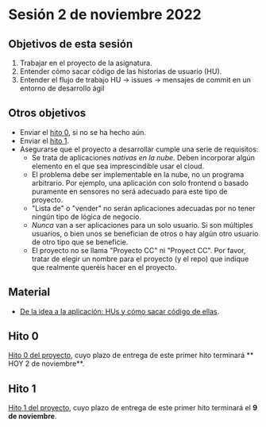 # Sesión 2 de noviembre 2022

## Objetivos de esta sesión

1. Trabajar en el proyecto de la asignatura.
2. Entender cómo sacar código de las historias de usuario (HU).
3. Entender el flujo de trabajo HU → issues → mensajes de commit en un entorno de desarrollo ágil

## Otros objetivos

* Enviar el [hito 0](http://jj.github.io/CC/documentos/proyecto/0.Repositorio), si no se ha hecho aún.
* Enviar el [hito 1](https://jj.github.io/CC/documentos/proyecto/1.Infraestructura).
* Asegurarse que el proyecto a desarrollar cumple una serie de requisitos:
  * Se trata de aplicaciones *nativas en la nube*. Deben incorporar algún elemento en el que sea imprescindible usar el cloud.
  * El problema debe ser implementable en la nube, no un programa arbitrario. Por ejemplo, una aplicación con solo frontend o basado puramente en sensores no será adecuado para este tipo de proyecto.
  * "Lista de" o "vender" no serán aplicaciones adecuadas por no tener ningún tipo de lógica de negocio. 
  * *Nunca* van a ser aplicaciones para un solo usuario. Si son múltiples usuarios, o bien unos se benefician de otros o hay algún otro usuario de otro tipo que se beneficie.
  * El proyecto no se llama "Proyecto CC" ni "Proyect CC". Por favor, tratar de elegir un nombre para el proyecto (y el repo) que indique que realmente queréis hacer en el proyecto.


## Material

* [De la idea a la aplicación: HUs y cómo sacar código de ellas](https://jj.github.io/CC/preso/hu-entidad.html).


## Hito 0

[Hito 0 del proyecto](http://jj.github.io/CC/documentos/proyecto/0.Repositorio),
cuyo plazo de entrega de este primer hito terminará ** HOY 2 de noviembre**.


## Hito 1

[Hito 1 del proyecto](https://jj.github.io/CC/documentos/proyecto/1.Infraestructura),
cuyo plazo de entrega de este primer hito terminará el **9 de noviembre**.
